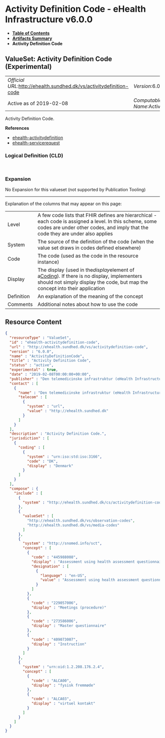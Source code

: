# Activity Definition Code - eHealth Infrastructure v6.0.0

* [**Table of Contents**](toc.md)
* [**Artifacts Summary**](artifacts.md)
* **Activity Definition Code**

## ValueSet: Activity Definition Code (Experimental) 

| | |
| :--- | :--- |
| *Official URL*:http://ehealth.sundhed.dk/vs/activitydefinition-code | *Version*:6.0.0 |
| Active as of 2019-02-08 | *Computable Name*:ActivityDefinitionCode |

 
Activity Definition Code. 

 **References** 

* [ehealth-activitydefinition](StructureDefinition-ehealth-activitydefinition.md)
* [ehealth-servicerequest](StructureDefinition-ehealth-servicerequest.md)

### Logical Definition (CLD)

 

### Expansion

No Expansion for this valueset (not supported by Publication Tooling)

-------

 Explanation of the columns that may appear on this page: 

| | |
| :--- | :--- |
| Level | A few code lists that FHIR defines are hierarchical - each code is assigned a level. In this scheme, some codes are under other codes, and imply that the code they are under also applies |
| System | The source of the definition of the code (when the value set draws in codes defined elsewhere) |
| Code | The code (used as the code in the resource instance) |
| Display | The display (used in the*display*element of a[Coding](http://hl7.org/fhir/R4/datatypes.html#Coding)). If there is no display, implementers should not simply display the code, but map the concept into their application |
| Definition | An explanation of the meaning of the concept |
| Comments | Additional notes about how to use the code |



## Resource Content

```json
{
  "resourceType" : "ValueSet",
  "id" : "ehealth-activitydefinition-code",
  "url" : "http://ehealth.sundhed.dk/vs/activitydefinition-code",
  "version" : "6.0.0",
  "name" : "ActivityDefinitionCode",
  "title" : "Activity Definition Code",
  "status" : "active",
  "experimental" : true,
  "date" : "2019-02-08T00:00:00+00:00",
  "publisher" : "Den telemedicinske infrastruktur (eHealth Infrastructure)",
  "contact" : [
    {
      "name" : "Den telemedicinske infrastruktur (eHealth Infrastructure)",
      "telecom" : [
        {
          "system" : "url",
          "value" : "http://ehealth.sundhed.dk"
        }
      ]
    }
  ],
  "description" : "Activity Definition Code.",
  "jurisdiction" : [
    {
      "coding" : [
        {
          "system" : "urn:iso:std:iso:3166",
          "code" : "DK",
          "display" : "Denmark"
        }
      ]
    }
  ],
  "compose" : {
    "include" : [
      {
        "system" : "http://ehealth.sundhed.dk/cs/activitydefinition-code"
      },
      {
        "valueSet" : [
          "http://ehealth.sundhed.dk/vs/observation-codes",
          "http://ehealth.sundhed.dk/vs/media-codes"
        ]
      },
      {
        "system" : "http://snomed.info/sct",
        "concept" : [
          {
            "code" : "445988008",
            "display" : "Assessment using health assessment questionnaire (procedure)",
            "designation" : [
              {
                "language" : "en-US",
                "value" : "Assessment using health assessment questionnaire (procedure)"
              }
            ]
          },
          {
            "code" : "229057006",
            "display" : "Meetings (procedure)"
          },
          {
            "code" : "273586006",
            "display" : "Master questionnaire"
          },
          {
            "code" : "409073007",
            "display" : "Instruction"
          }
        ]
      },
      {
        "system" : "urn:oid:1.2.208.176.2.4",
        "concept" : [
          {
            "code" : "ALCA00",
            "display" : "fysisk fremmøde"
          },
          {
            "code" : "ALCA03",
            "display" : "virtuel kontakt"
          }
        ]
      }
    ]
  }
}

```
